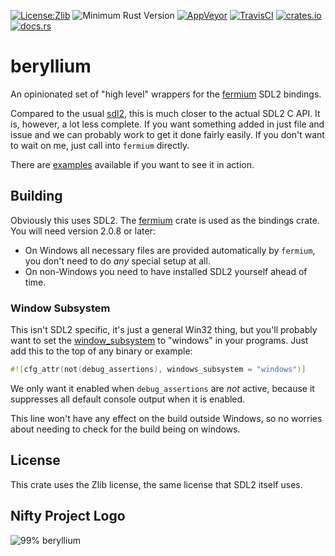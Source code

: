 [![License:Zlib](https://img.shields.io/badge/License-Zlib-brightgreen.svg)](https://opensource.org/licenses/Zlib)
![Minimum Rust Version](https://img.shields.io/badge/Min%20Rust-1.36-green.svg)
[![AppVeyor](https://ci.appveyor.com/api/projects/status/4m1hm02p9kjf1dyc/branch/master?svg=true)](https://ci.appveyor.com/project/Lokathor/beryllium/branch/master)
[![TravisCI](https://travis-ci.org/Lokathor/beryllium.svg?branch=master)](https://travis-ci.org/Lokathor/beryllium)
[![crates.io](https://img.shields.io/crates/v/beryllium.svg)](https://crates.io/crates/beryllium)
[![docs.rs](https://docs.rs/beryllium/badge.svg)](https://docs.rs/beryllium/)

# beryllium
An opinionated set of "high level" wrappers for the
[fermium](https://docs.rs/fermium) SDL2 bindings.

Compared to the usual [sdl2](https://docs.rs/sdl2), this is much closer to the
actual SDL2 C API. It is, however, a lot less complete. If you want something
added in just file and issue and we can probably work to get it done fairly
easily. If you don't want to wait on me, just call into `fermium` directly.

There are [examples](/examples/) available if you want to see it in action.

## Building

Obviously this uses SDL2. The [fermium](https://docs.rs/fermium) crate is used
as the bindings crate. You will need version 2.0.8 or later:

* On Windows all necessary files are provided automatically by `fermium`, you
  don't need to do _any_ special setup at all.
* On non-Windows you need to have installed SDL2 yourself ahead of time.

### Window Subsystem

This isn't SDL2 specific, it's just a general Win32 thing, but you'll probably
want to set the
[window_subsystem](https://doc.rust-lang.org/reference/attributes.html#crate-only-attributes)
to "windows" in your programs. Just add this to the top of any binary or
example:

```rust
#![cfg_attr(not(debug_assertions), windows_subsystem = "windows")]
```

We only want it enabled when `debug_assertions` are _not_ active, because it
suppresses all default console output when it is enabled.

This line won't have any effect on the build outside Windows, so no worries
about needing to check for the build being on windows.

## License

This crate uses the Zlib license, the same license that SDL2 itself uses.

## Nifty Project Logo

![99% beryllium](https://upload.wikimedia.org/wikipedia/commons/0/0c/Be-140g.jpg)

